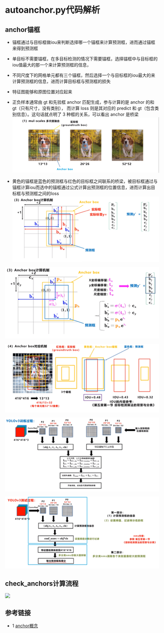 # autoanchor.py代码解析

## anchor锚框
* 锚框通过与目标框做iou来判断选择哪一个锚框来计算预测框，进而通过锚框来得到预测框
* 单目标不需要锚框，在多目标检测的情况下需要锚框，选择锚框中与目标框的iou值最大的那一个来计算预测框的信息，
* 不同尺度下的网格单元都有三个锚框，然后选择一个与目标框的iou最大的来计算预测框的信息，进而计算目标框与预测框的损失
* 特征图能够和原图位置对应起来
* 正负样本通常由 gt 和先验框 anchor 匹配生成，参与计算的是 anchor 的和 gt（只有尺寸，没有类别），
  而计算 loss 则是其对应的 predict 和 gt（包含类别信息）。这句话就点明了 3 种框的关系，可以看出 anchor 是桥梁
![](../docs/images/anchor/anchor_box.png)

* 黄色的锚框是蓝色的预测框与红色的目标框之间联系的桥梁，被目标框通过与锚框计算iou而选中的锚框通过公式计算出预测框的位置信息，进而计算出目标框与预测框之间的loss
![](../docs/images/anchor/anchor_box计算机制.png)
  
![](../docs/images/anchor/anchor_box计算机制2.png)

![](../docs/images/anchor/anchor_box对应机制.png)

![](../docs/images/trainval/yolov3训练过程.png)

![](../docs/images/trainval/yolov3测试过程.png)

## check_anchors计算流程

![](../docs/images/anchor/check_anchors.jpg)

## 参考链接
* 1 [anchor概念](https://murphypei.github.io/blog/2020/10/anchor-loss)





